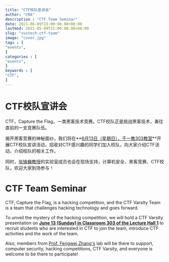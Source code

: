 ```yaml
---
title: "CTF校队宣讲会"                         
author: "CRA"  
description : "CTF Team Seminar"    
date: 2021-06-09T15:00:00.00+08:00
lastmod: 2021-05-09T15:00:00.00+08:00
slug: "sustech-ctf-team"
image: "cover.jpg"
tags : [                                    
"events",
]
categories : [                              
"events",
]
keywords : [                                
"CTF",
]
---
```


# CTF校队宣讲会

CTF，Capture the Flag，一类黑客技术竞赛。CTF校队正是挑战黑客技术，勇往直前的一支竞赛队伍。

揭开黑客竞赛的神秘面纱，我们将在**<u>6月13日（星期日），于一教303教室</u>**开展CTF校队宣讲活动，招收对CTF感兴趣的同学们加入校队，向大家介绍CTF活动，介绍校队的相关工作。

同时，[张锋巍教授](https://fengweiz.github.io/)的实验室成员也会在现场支持，计算机安全、黑客竞赛、CTF校队，欢迎大家到场参与！

# CTF Team Seminar

CTF, Capture the Flag, is a hacking competition, and the CTF Varsity Team is a team that challenges hacking technology and goes forward.

To unveil the mystery of the hacking competition, we will hold a CTF Varsity presentation on <u>**June 13 (Sunday) in Classroom 303 of the Lecture Hall 1**</u> to recruit students who are interested in CTF to join the team, introduce CTF activities and the work of the team.

Also, members from [Prof. Fengwei Zhang's](https://fengweiz.github.io/) lab will be there to support, computer security, hacking competitions, CTF Varsity, and everyone is welcome to be there to participate!
